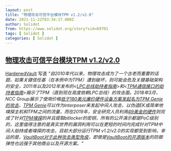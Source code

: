```yaml
---
layout: post
title: "物理攻击可信平台模块TPM v1.2/v2.0"
date: 2021-11-22T03:34:17.000Z
author: Solidot
from: https://www.solidot.org/story?sid=69701
tags: [ Solidot ]
categories: [ Solidot ]
---
```

<!--1637552057000-->
[物理攻击可信平台模块TPM v1.2/v2.0](https://www.solidot.org/story?sid=69701)
------

<div>
<a href="http://hardenedvault.net/">HardenedVault</a> 写道<i> "自2010年代以来，物理攻击成为了一个古老而重要的话题，如果关键信任基（在本例中为TPM）遭到破坏，则可能会危及关键基础架构的安全，2011年以及2012年发布的&lt;<a href="https://online.tugraz.at/tug_online/voe_main2.getvolltext?pCurrPk=59565" target="_blank">LPC总线劫持者指南</a>&gt;和&lt;<a href="https://www.sciencedirect.com/science/article/pii/S0898122112004634" target="_blank">TPM通信接口的劫持者指南</a>&gt;揭示了TPM（直到现在高度依赖LPC总线）的攻击面。2018年3月，NCC Group展示了使用价格<a href="https://raw.githubusercontent.com/nccgroup/TPMGenie/master/docs/NCC_Group_Jeremy_Boone_TPM_Genie_Whitepaper.pdf" target="_blank">低于180美元廉价硬件设备方案发起名为TPM Genie的攻击</a>，<a href="https://github.com/nccgroup/TPMGenie" target="_blank">TPM Genie</a>可以作为interposer来发起中间人攻击，以伪造EK或简单地嗅探主机和TPM之间的流量，而在2019年，安全研究人员利用<a href="https://pulsesecurity.co.nz/articles/TPM-sniffing" target="_blank">49美金的硬件</a>则完成了针对<a href="https://blog.scrt.ch/2021/11/15/tpm-sniffing/" target="_blank">TPM嗅探</a>的并且提取bitlocker的密钥，所有的公开演示都是PoC级别的，这里值得注意的是真实世界的漏洞利用可以在更短的时间内完成针对TPM中间人劫持或者嗅探的攻击，目前大部分运行TPM v1.2/v2.0的实现都受到影响，幸运的是，<a href="https://zhuanlan.zhihu.com/p/412142380" target="_blank">VaultBoot对于此种攻击类型免疫</a>，即使是<a href="https://github.com/hardenedvault/vaultboot" target="_blank">VaultBoot的开源版本</a>的防御弹性也远强于其他商业以及开源方案。"</i>
</div>
